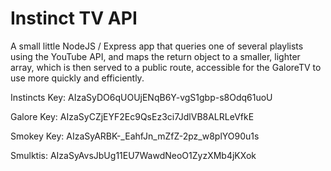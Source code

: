 # Instinct TV API

A small little NodeJS / Express app that queries one of several playlists using the YouTube API, and maps the return object to a smaller, lighter array, which is then served to a public route, accessible for the GaloreTV to use more quickly and efficiently.

Instincts Key:
AIzaSyDO6qUOUjENqB6Y-vgS1gbp-s8Odq61uoU

Galore Key:
AIzaSyCZjEYF2Ec9QsEz3ci7JdlVB8ALRLeVfkE

Smokey Key:
AIzaSyARBK-_EahfJn_mZfZ-2pz_w8plYO90u1s

Smulktis:
AIzaSyAvsJbUg11EU7WawdNeoO1ZyzXMb4jKXok